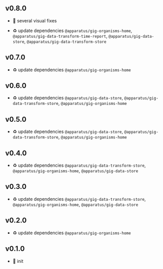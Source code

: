 ## v0.8.0

* 🐞 several visual fixes

* ♻️ update dependencies `@apparatus/gig-organisms-home`, `@apparatus/gig-data-transform-time-report`, `@apparatus/gig-data-store`, `@apparatus/gig-data-transform-store`

## v0.7.0

* ♻️ update dependencies `@apparatus/gig-organisms-home`

## v0.6.0

* ♻️ update dependencies `@apparatus/gig-data-store`, `@apparatus/gig-data-transform-store`, `@apparatus/gig-organisms-home`

## v0.5.0

* ♻️ update dependencies `@apparatus/gig-data-store`, `@apparatus/gig-data-transform-store`, `@apparatus/gig-organisms-home`

## v0.4.0

* ♻️ update dependencies `@apparatus/gig-data-transform-store`, `@apparatus/gig-organisms-home`, `@apparatus/gig-data-store`

## v0.3.0

* ♻️ update dependencies `@apparatus/gig-data-transform-store`, `@apparatus/gig-organisms-home`, `@apparatus/gig-data-store`

## v0.2.0

* ♻️ update dependencies `@apparatus/gig-organisms-home`

## v0.1.0

* 🐣 init
